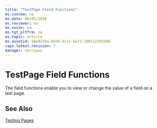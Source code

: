 ```yaml
---
title: "TestPage Field Functions"
ms.custom: na
ms.date: 06/05/2016
ms.reviewer: na
ms.suite: na
ms.tgt_pltfrm: na
ms.topic: article
ms.assetid: 58a92f6a-8930-4c12-be72-290122765508
caps.latest.revision: 7
manager: terryaus
---
```

# TestPage Field Functions
The field functions enable you to view or change the value of a field on a test page.  
  
## See Also  
 [Testing Pages](../dynamics-nav/Testing-Pages.md)